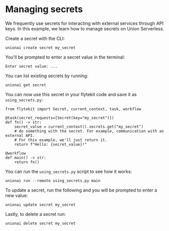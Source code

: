 # Managing secrets

We frequently use secrets for interacting with external services through API keys.
In this example, we learn how to manage secrets on Union Serverless.

Create a secret with the CLI:

```{code-block} shell
unionai create secret my_secret
```

You'll be prompted to enter a secret value in the terminal:

```
Enter secret value: ...
```

You can list existing secrets by running:

```{code-block} shell
unionai get secret
```

You can now use this secret in your flytekit code and save it as `using_secrets.py`:

```{code-block} python
from flytekit import Secret, current_context, task, workflow

@task(secret_requests=[Secret(key="my_secret")])
def fn() -> str:
    secret_value = current_context().secrets.get("my_secret")
    # do something with the secret. For example, communication with an external API.
    # For this example, we'll just return it.
    return f"Hello: {secret_value}!"

@workflow
def main() -> str:
    return fn()
```

You can run the `using_secrets.py` script to see how it works:

```{code-block} shell
unionai run --remote using_secrets.py main
```

To update a secret, run the following and you will be prompted to enter a new value:

```{code-block} shell
unionai update secret my_secret
```

Lastly, to delete a secret run:

```{code-block} shell
unionai delete secret my_secret
```

